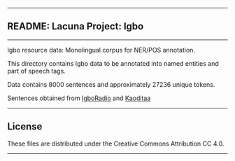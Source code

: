 ______________________________________________
## README: Lacuna Project: Igbo
______________________________________________
Igbo resource data: Monolingual corpus for NER/POS annotation.

This directory contains Igbo data to be annotated into named entities and part of speech tags.

Data contains 8000 sentences and approximately 27236 unique tokens.

Sentences obtained from [IgboRadio](https://www.igboradio.com/) and [Kaoditaa](https://kaoditaa.com/)

______________________________________________

## License

These files are distributed under the Creative Commons Attribution CC 4.0. 

_______________________________________________

